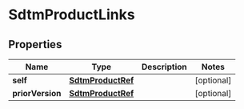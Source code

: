 

# SdtmProductLinks


## Properties

| Name | Type | Description | Notes |
|------------ | ------------- | ------------- | -------------|
|**self** | [**SdtmProductRef**](SdtmProductRef.md) |  |  [optional] |
|**priorVersion** | [**SdtmProductRef**](SdtmProductRef.md) |  |  [optional] |



